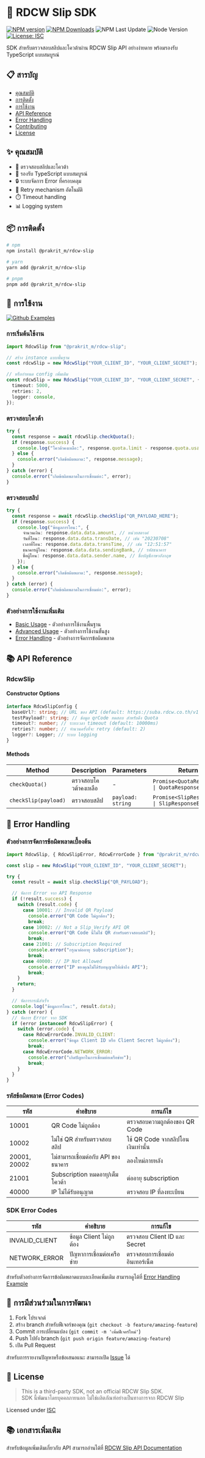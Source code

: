 # 🚀 RDCW Slip SDK

[![NPM version](https://img.shields.io/npm/v/@prakrit_m/rdcw-slip.svg?style=flat)](https://www.npmjs.org/package/@prakrit_m/rdcw-slip)
[![NPM Downloads](https://img.shields.io/npm/dm/%40prakrit_m/rdcw-slip)](https://www.npmjs.org/package/@prakrit_m/rdcw-slip)
![NPM Last Update](https://img.shields.io/npm/last-update/%40prakrit_m%2Frdcw-slip)
![Node Version](https://img.shields.io/node/v/@prakrit_m/rdcw-slip)
[![License: ISC](https://img.shields.io/badge/License-ISC-blue.svg)](https://opensource.org/licenses/ISC)

SDK สำหรับตรวจสอบสลิปและโควต้าผ่าน RDCW Slip API อย่างง่ายดาย พร้อมรองรับ TypeScript แบบสมบูรณ์

## 📋 สารบัญ

- [คุณสมบัติ](#-คุณสมบัติ)
- [การติดตั้ง](#-การติดตั้ง)
- [การใช้งาน](#-การใช้งาน)
- [API Reference](#-api-reference)
- [Error Handling](#-error-handling)
- [Contributing](#-contributing)
- [License](#-license)

## ✨ คุณสมบัติ

- 🔄 ตรวจสอบสลิปและโควต้า
- 📝 รองรับ TypeScript แบบสมบูรณ์
- 🔒 ระบบจัดการ Error ที่ครอบคลุม
- 🚀 Retry mechanism อัตโนมัติ
- ⏱️ Timeout handling
- 📊 Logging system

## 📦 การติดตั้ง

```bash
# npm
npm install @prakrit_m/rdcw-slip

# yarn
yarn add @prakrit_m/rdcw-slip

# pnpm
pnpm add @prakrit_m/rdcw-slip
```

## 🚀 การใช้งาน

[![Github Examples](https://img.shields.io/badge/Github-View_Examples-brightgreen?style=flat-square&logo=github)](https://github.com/PrakritManStudio/rdcw-slip/tree/main/examples)

### การเริ่มต้นใช้งาน

```typescript
import RdcwSlip from "@prakrit_m/rdcw-slip";

// สร้าง instance แบบพื้นฐาน
const rdcwSlip = new RdcwSlip("YOUR_CLIENT_ID", "YOUR_CLIENT_SECRET");

// หรือกำหนด config เพิ่มเติม
const rdcwSlip = new RdcwSlip("YOUR_CLIENT_ID", "YOUR_CLIENT_SECRET", {
  timeout: 5000,
  retries: 2,
  logger: console,
});
```

### ตรวจสอบโควต้า

```typescript
try {
  const response = await rdcwSlip.checkQuota();
  if (response.success) {
    console.log("โควต้าคงเหลือ:", response.quota.limit - response.quota.usage);
  } else {
    console.error("เกิดข้อผิดพลาด:", response.message);
  }
} catch (error) {
  console.error("เกิดข้อผิดพลาดในการเชื่อมต่อ:", error);
}
```

### ตรวจสอบสลิป

```typescript
try {
  const response = await rdcwSlip.checkSlip("QR_PAYLOAD_HERE");
  if (response.success) {
    console.log("ข้อมูลการโอน:", {
      จำนวนเงิน: response.data.data.amount, // หน่วยสตางค์
      วันที่โอน: response.data.data.transDate, // เช่น "20230708"
      เวลาที่โอน: response.data.data.transTime, // เช่น "12:51:57"
      ธนาคารผู้โอน: response.data.data.sendingBank, // รหัสธนาคาร
      ชื่อผู้โอน: response.data.data.sender.name, // ชื่อบัญชีภาษาอังกฤษ
    });
  } else {
    console.error("เกิดข้อผิดพลาด:", response.message);
  }
} catch (error) {
  console.error("เกิดข้อผิดพลาดในการเชื่อมต่อ:", error);
}
```

### ตัวอย่างการใช้งานเพิ่มเติม

- [Basic Usage](https://github.com/PrakritManStudio/rdcw-slip/blob/main/examples/basic-usage.ts) - ตัวอย่างการใช้งานพื้นฐาน
- [Advanced Usage](https://github.com/PrakritManStudio/rdcw-slip/blob/main/examples/advanced-usage.ts) - ตัวอย่างการใช้งานขั้นสูง
- [Error Handling](https://github.com/PrakritManStudio/rdcw-slip/blob/main/examples/error-handling.ts) - ตัวอย่างการจัดการข้อผิดพลาด

## 📚 API Reference

### RdcwSlip

#### Constructor Options

```typescript
interface RdcwSlipConfig {
  baseUrl?: string; // URL ของ API (default: https://suba.rdcw.co.th/v1/inquiry)
  testPayload?: string; // ข้อมูล qrCode ทดสอบ สำหรับดึง Quota
  timeout?: number; // ระยะเวลา timeout (default: 10000ms)
  retries?: number; // จำนวนครั้งที่จะ retry (default: 2)
  logger?: Logger; // ระบบ logging
}
```

#### Methods

| Method               | Description          | Parameters        | Return Type                                           |
| -------------------- | -------------------- | ----------------- | ----------------------------------------------------- |
| `checkQuota()`       | ตรวจสอบโควต้าคงเหลือ | -                 | `Promise<QuotaResponseSuccess \| QuotaResponseError>` |
| `checkSlip(payload)` | ตรวจสอบสลิป          | `payload: string` | `Promise<SlipResponseSuccess \| SlipResponseError>`   |

## 🚨 Error Handling

### ตัวอย่างการจัดการข้อผิดพลาดเบื้องต้น

```typescript
import RdcwSlip, { RdcwSlipError, RdcwErrorCode } from "@prakrit_m/rdcw-slip";

const slip = new RdcwSlip("YOUR_CLIENT_ID", "YOUR_CLIENT_SECRET");

try {
  const result = await slip.checkSlip("QR_PAYLOAD");

  // จัดการ Error จาก API Response
  if (!result.success) {
    switch (result.code) {
      case 10001: // Invalid QR Payload
        console.error("QR Code ไม่ถูกต้อง");
        break;
      case 10002: // Not a Slip Verify API QR
        console.error("QR Code นี้ไม่ใช่ QR สำหรับตรวจสอบสลิป");
        break;
      case 21001: // Subscription Required
        console.error("กรุณาต่ออายุ subscription");
        break;
      case 40000: // IP Not Allowed
        console.error("IP ของคุณไม่ได้รับอนุญาตให้เข้าถึง API");
        break;
    }
    return;
  }

  // จัดการกรณีสำเร็จ
  console.log("ข้อมูลการโอน:", result.data);
} catch (error) {
  // จัดการ Error จาก SDK
  if (error instanceof RdcwSlipError) {
    switch (error.code) {
      case RdcwErrorCode.INVALID_CLIENT:
        console.error("ข้อมูล Client ID หรือ Client Secret ไม่ถูกต้อง");
        break;
      case RdcwErrorCode.NETWORK_ERROR:
        console.error("เกิดปัญหาในการเชื่อมต่อเครือข่าย");
        break;
    }
  }
}
```

### รหัสข้อผิดพลาด (Error Codes)

| รหัส         | คำอธิบาย                            | การแก้ไข                           |
| ------------ | ----------------------------------- | ---------------------------------- |
| 10001        | QR Code ไม่ถูกต้อง                  | ตรวจสอบความถูกต้องของ QR Code      |
| 10002        | ไม่ใช่ QR สำหรับตรวจสอบสลิป         | ใช้ QR Code จากสลิปโอนเงินเท่านั้น |
| 20001, 20002 | ไม่สามารถเชื่อมต่อกับ API ของธนาคาร | ลองใหม่ภายหลัง                     |
| 21001        | Subscription หมดอายุ/เต็มโควต้า     | ต่ออายุ subscription               |
| 40000        | IP ไม่ได้รับอนุญาต                  | ตรวจสอบ IP ที่ลงทะเบียน            |

### SDK Error Codes

| รหัส           | คำอธิบาย                   | การแก้ไข                        |
| -------------- | -------------------------- | ------------------------------- |
| INVALID_CLIENT | ข้อมูล Client ไม่ถูกต้อง   | ตรวจสอบ Client ID และ Secret    |
| NETWORK_ERROR  | ปัญหาการเชื่อมต่อเครือข่าย | ตรวจสอบการเชื่อมต่ออินเทอร์เน็ต |

สำหรับตัวอย่างการจัดการข้อผิดพลาดแบบละเอียดเพิ่มเติม สามารถดูได้ที่ [Error Handling Example](https://github.com/PrakritManStudio/rdcw-slip/blob/main/examples/error-handling.ts)

## 🤝 การมีส่วนร่วมในการพัฒนา

1. Fork โปรเจกต์
2. สร้าง branch สำหรับฟีเจอร์ของคุณ (`git checkout -b feature/amazing-feature`)
3. Commit การเปลี่ยนแปลง (`git commit -m 'เพิ่มฟีเจอร์ใหม่'`)
4. Push ไปยัง branch (`git push origin feature/amazing-feature`)
5. เปิด Pull Request

สำหรับการรายงานปัญหาหรือข้อเสนอแนะ สามารถเปิด [Issue](https://github.com/PrakritManStudio/rdcw-slip/issues) ได้

## 📄 License

> This is a third-party SDK, not an official RDCW Slip SDK.  
> SDK นี้พัฒนาโดยบุคคลภายนอก ไม่ใช่ผลิตภัณฑ์อย่างเป็นทางการจาก RDCW Slip

Licensed under [ISC](LICENSE)

## 📚 เอกสารเพิ่มเติม

สำหรับข้อมูลเพิ่มเติมเกี่ยวกับ API สามารถอ่านได้ที่ [RDCW Slip API Documentation](https://slip.rdcw.co.th/)
